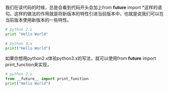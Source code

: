 
我们在读代码的时候，总是会看到代码开头会加上from __future__ import *这样的语句。这样的做法的作用就是将新版本的特性引进当前版本中，也就是说我们可以在当前版本使用新版本的一些特性。



```python
# python 2.x
print "Hello World"
 
# python 3.x
print("Hello World")
```

如果你想用python2.x体验python3.x的写法，就可以使用from __future__ import print_function来实现，

```python
# python 2.x
from __future__ import print_function
print("Hello World")
```

